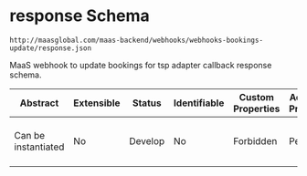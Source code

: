 # response Schema

```
http://maasglobal.com/maas-backend/webhooks/webhooks-bookings-update/response.json
```

MaaS webhook to update bookings for tsp adapter callback response schema.

| Abstract            | Extensible | Status  | Identifiable | Custom Properties | Additional Properties | Defined In                                                                    |
| ------------------- | ---------- | ------- | ------------ | ----------------- | --------------------- | ----------------------------------------------------------------------------- |
| Can be instantiated | No         | Develop | No           | Forbidden         | Permitted             | [maas-backend/webhooks/webhooks-bookings-update/response.json](response.json) |
